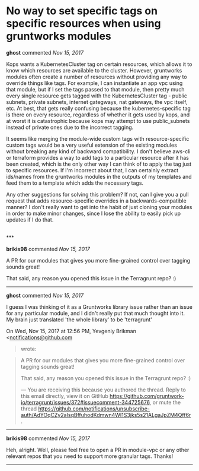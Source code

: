# No way to set specific tags on specific resources when using gruntworks modules

**ghost** commented *Nov 15, 2017*

Kops wants a KubernetesCluster tag on certain resources, which allows it to know which resources are available to the cluster.  However, gruntworks modules often create a number of resources without providing any way to override things like tags. For example, I can instantiate an app vpc using that module, but if I set the tags passed to that module, then pretty much every single resource gets tagged with the KubernetesCluster tag - public subnets, private subnets, internet gategways, nat gateways, the vpc itself, etc.  At best, that gets really confusing because the kubernetes-specific tag is there on every resource, regardless of whether it gets used by kops, and at worst it is catastrophic because kops may attempt to use public_subnets instead of private ones due to the incorrect tagging.  

It seems like merging the module-wide custom tags with resource-specific custom tags would be a very useful extension of the existing modules without breaking any kind of backward compatibility.  I don't believe aws-cli or terraform provides a way to add tags to a particular resource after it has been created, which is the only other way I can think of to apply the tag just to specific resources.  If I'm incorrect about that, I can certainly extract ids/names from the gruntworks modules in the outputs of my templates and feed them to a template which adds the necessary tags.  

Any other suggestions for solving this problem?  If not, can I give you a pull request that adds resource-specific overrides in a backwards-compatible manner?  I don't really want to get into the habit of just cloning your modules in order to make minor changes, since I lose the ability to easily pick up updates if I do that.


<br />
***


**brikis98** commented *Nov 15, 2017*

A PR for our modules that gives you more fine-grained control over tagging sounds great!

That said, any reason you opened this issue in the Terragrunt repo? :)
***

**ghost** commented *Nov 15, 2017*

I guess I was thinking of it as a Gruntworks library issue rather than an
issue for any particular module, and I didn't really put that much thought
into it.  My brain just translated 'the whole library' to be 'terragrunt'

On Wed, Nov 15, 2017 at 12:56 PM, Yevgeniy Brikman <notifications@github.com
> wrote:

> A PR for our modules that gives you more fine-grained control over tagging
> sounds great!
>
> That said, any reason you opened this issue in the Terragrunt repo? :)
>
> —
> You are receiving this because you authored the thread.
> Reply to this email directly, view it on GitHub
> <https://github.com/gruntwork-io/terragrunt/issues/372#issuecomment-344725676>,
> or mute the thread
> <https://github.com/notifications/unsubscribe-auth/AdYOqCZy2aIsqBffuhodKdmwn4WI1S3jks5s21ALgaJpZM4Qff6r>
> .
>

***

**brikis98** commented *Nov 15, 2017*

Heh, alright. Well, please feel free to open a PR in module-vpc or any other relevant repos that you need to support more granular tags. Thanks!
***

